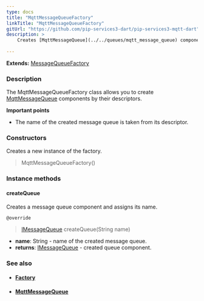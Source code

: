 ```yaml
---
type: docs
title: "MqttMessageQueueFactory"
linkTitle: "MqttMessageQueueFactory"
gitUrl: "https://github.com/pip-services3-dart/pip-services3-mqtt-dart"
description: > 
    Creates [MqttMessageQueue](../../queues/mqtt_message_queue) components by their descriptors. 
   
---
```


**Extends:** [MessageQueueFactory](../../../messaging/build/message_queue_factory)

### Description

The MqttMessageQueueFactory class allows you to create [MqttMessageQueue](../../queues/mqtt_message_queue) components by their descriptors. 
    
**Important points**    

- The name of the created message queue is taken from its descriptor.


### Constructors
Creates a new instance of the factory.
> MqttMessageQueueFactory()

### Instance methods

#### createQueue
Creates a message queue component and assigns its name.

`@override`
> [IMessageQueue](../../../messaging/queues/imessage_queue) createQueue(String name)

- **name**: String - name of the created message queue.
- **returns**: [IMessageQueue](../../../messaging/queues/imessage_queue) - created queue component.


### See also
- #### [Factory](../../../components/build/factory)
- #### [MqttMessageQueue](../../queues/mqtt_message_queue)

